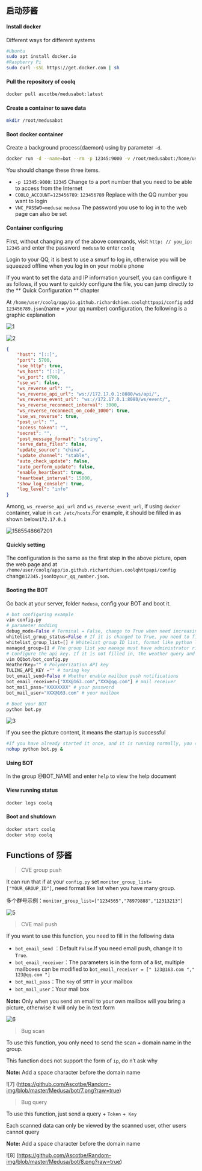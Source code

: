 ## 启动莎酱

#### Install docker

Different ways for different systems

```bash
#Ubuntu
sudo apt install docker.io
#Raspberry Pi
sudo curl -sSL https://get.docker.com | sh
```

#### Pull the repository of coolq

```bash
docker pull ascotbe/medusabot:latest
```

#### Create a container to save data

```bash
mkdir /root/medusabot
```

#### Boot docker container

Create a background process(daemon) using by parameter `-d`.

```bash
docker run -d --name=bot --rm -p 12345:9000 -v /root/medusabot:/home/user/coolq -e VNC_PASSWD=medusa -e COOLQ_ACCOUNT=123456789 -e CQHTTP_SERVE_DATA_FILES=yes ascotbe/medusabot:latest
```

You should change these three items.

- `-p 12345:9000`: `12345` Change to a port number that you need to be able to access from the Internet
- `COOLQ_ACCOUNT=123456789`: `123456789` Replace with the QQ number you want to login
- `VNC_PASSWD=medusa`: `medusa` The password you use to log in to the web page can also be set

#### Container configuring

First, without changing any of the above commands, visit `http: // you_ip: 12345` and enter the password` medusa` to enter `coolq`

Login to your QQ, it is best to use a smurf to log in, otherwise you will be squeezed offline when you log in on your mobile phone

If you want to set the data and IP information yourself, you can configure it as follows, if you want to quickly configure the file, you can jump directly to the ** Quick Configuration ** chapter

At `/home/user/coolq/app/io.github.richardchien.coolqhttpapi/config` add ` 123456789.json`(name = your qq number) configuration, the following is a graphic explanation

![1](https://github.com/Ascotbe/Random-img/blob/master/Medusa/bot/1.png?raw=true)

![2](https://github.com/Ascotbe/Random-img/blob/master/Medusa/bot/2.png?raw=true)

```json
{
    "host": "[::]",
    "port": 5700,
    "use_http": true,
    "ws_host": "[::]",
    "ws_port": 6700,
    "use_ws": false,
    "ws_reverse_url": "",
    "ws_reverse_api_url": "ws://172.17.0.1:8080/ws/api/",
    "ws_reverse_event_url": "ws://172.17.0.1:8080/ws/event/",
    "ws_reverse_reconnect_interval": 3000,
    "ws_reverse_reconnect_on_code_1000": true,
    "use_ws_reverse": true,
    "post_url": "",
    "access_token": "",
    "secret": "",
    "post_message_format": "string",
    "serve_data_files": false,
    "update_source": "china",
    "update_channel": "stable",
    "auto_check_update": false,
    "auto_perform_update": false,
    "enable_heartbeat": true,
    "heartbeat_interval": 15000, 
    "show_log_console": true,
    "log_level": "info"
}
```

Among, `ws_reverse_api_url` and `ws_reverse_event_url`, if using `docker` container, value in `cat /etc/hosts`.For example, it should be filled in as shown below`172.17.0.1`

![1585548667201](https://github.com/Ascotbe/Random-img/blob/master/Medusa/bot/4.png?raw=true)



#### Quickly setting

The configuration is the same as the first step in the above picture, open the web page and at `/home/user/coolq/app/io.github.richardchien.coolqhttpapi/config` change`12345.json`to`your_qq_number.json`.

#### Booting the BOT

Go back at your server, folder `Medusa`, config your BOT and boot it.

```python
# bot configuring example
vim config.py
# parameter modding
debug_mode=False # Terminal = False, change to True when need increasing your BOT scanning speed 
whitelist_group_status=False # If it is changed to True, you need to fill in the group number to be processed below
whitelist_group_list=[] # Whitelist group ID list, format like python list
managed_group=[] # The group list you manage must have administrator rights to welcome newcomers into the group and agree to use it
# Configure the api key. If it is not filled in, the weather query and Turing function cannot be used
vim QQbot/bot_config.py
WeatherKey="" # Polymerization API key
TULING_API_KEY ="" # turing key
bot_email_send=False # Whether enable mailbox push notifications
bot_email_receiver=["XXX@163.com","XXX@qq.com"] # mail receiver
bot_mail_pass="XXXXXXXX" # your password
bot_mail_user="XXX@163.com" # your mailbox

# Boot your BOT
python bot.py
```

![3](https://github.com/Ascotbe/Random-img/blob/master/Medusa/bot/3.png?raw=true)

If you see the picture content, it means the startup is successful

```bash
#If you have already started it once, and it is running normally, you can end the bot you just started. Use the following command to let the robot run in the background, so that if you close the ssh connection, the bot will not stop.
nohup python bot.py &
```

#### Using BOT

In the group @BOT_NAME and enter `help` to view the help document

#### View running status

```bash
docker logs coolq
```

#### Boot and shutdown

```bash
docker start coolq
docker stop coolq
```

## Functions of 莎酱

> CVE group push

It can run that if at your `config.py` set `monitor_group_list=["YOUR_GROUP_ID"]`, need format like list when you have many group.

多个群号示例：`monitor_group_list=["1234565","78979888","12313213"]`

![5](https://github.com/Ascotbe/Random-img/blob/master/Medusa/bot/5.png?raw=true)



> CVE mail push

If you want to use this function, you need to fill in the following data

- `bot_email_send` ：Default `False`.If you need email push, change it to `True`.
- `bot_email_receiver`：The parameters is in the form of a list, multiple mailboxes can be modified to `bot_email_receiver = [" 123@163.com "," 123@qq.com "]`
- `bot_mail_pass`：The `Key` of `SMTP` in your mailbox
- `bot_mail_user`：Your mail box

**Note:** Only when you send an email to your own mailbox will you bring a picture, otherwise it will only be in text form

![6](https://github.com/Ascotbe/Random-img/blob/master/Medusa/bot/6.png?raw=true)

> Bug scan

To use this function, you only need to send the scan + domain name in the group.

This function does not support the form of `ip`, do n’t ask why

**Note:** Add a space character before the domain name

![7] (https://github.com/Ascotbe/Random-img/blob/master/Medusa/bot/7.png?raw=true)

> Bug query

To use this function, just send a query + `Token` +` Key`

Each scanned data can only be viewed by the scanned user, other users cannot query

**Note:** Add a space character before the domain name

![8] (https://github.com/Ascotbe/Random-img/blob/master/Medusa/bot/8.png?raw=true)